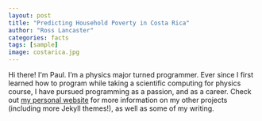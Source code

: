 ```yaml
---
layout: post
title: "Predicting Household Poverty in Costa Rica"
author: "Ross Lancaster"
categories: facts
tags: [sample]
image: costarica.jpg
---
```


Hi there! I'm Paul. I’m a physics major turned programmer. Ever since I first learned how to program while taking a scientific computing for physics course, I have pursued programming as a passion, and as a career. Check out [my personal website](https://www.lenpaul.com/) for more information on my other projects (including more Jekyll themes!), as well as some of my writing.
